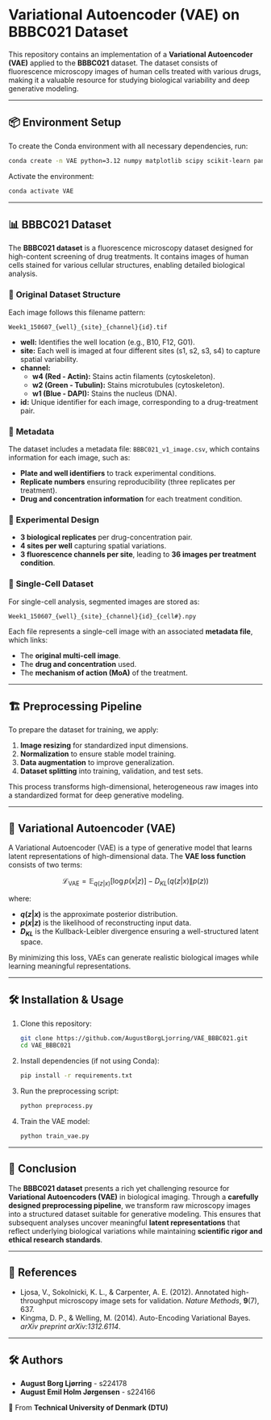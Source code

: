 # Variational Autoencoder (VAE) on BBBC021 Dataset

This repository contains an implementation of a **Variational Autoencoder (VAE)** applied to the **BBBC021** dataset. The dataset consists of fluorescence microscopy images of human cells treated with various drugs, making it a valuable resource for studying biological variability and deep generative modeling.

---

## 📦 Environment Setup

To create the Conda environment with all necessary dependencies, run:

```bash
conda create -n VAE python=3.12 numpy matplotlib scipy scikit-learn pandas seaborn jupyter tqdm pytorch torchvision torchaudio cudatoolkit=11.8 tensorflow keras umap-learn opencv imageio pyyaml
```

Activate the environment:

```bash
conda activate VAE
```

---

## 📊 BBBC021 Dataset

The **BBBC021 dataset** is a fluorescence microscopy dataset designed for high-content screening of drug treatments. It contains images of human cells stained for various cellular structures, enabling detailed biological analysis.

### 🔬 **Original Dataset Structure**
Each image follows this filename pattern:

```
Week1_150607_{well}_{site}_{channel}{id}.tif
```

- **well:** Identifies the well location (e.g., B10, F12, G01).
- **site:** Each well is imaged at four different sites (s1, s2, s3, s4) to capture spatial variability.
- **channel:**
  - **w4 (Red - Actin):** Stains actin filaments (cytoskeleton).
  - **w2 (Green - Tubulin):** Stains microtubules (cytoskeleton).
  - **w1 (Blue - DAPI):** Stains the nucleus (DNA).
- **id:** Unique identifier for each image, corresponding to a drug-treatment pair.

### 📜 **Metadata**
The dataset includes a metadata file: `BBBC021_v1_image.csv`, which contains information for each image, such as:

- **Plate and well identifiers** to track experimental conditions.
- **Replicate numbers** ensuring reproducibility (three replicates per treatment).
- **Drug and concentration information** for each treatment condition.

### 🧪 **Experimental Design**
- **3 biological replicates** per drug-concentration pair.
- **4 sites per well** capturing spatial variations.
- **3 fluorescence channels per site**, leading to **36 images per treatment condition**.

### 📁 **Single-Cell Dataset**
For single-cell analysis, segmented images are stored as:

```
Week1_150607_{well}_{site}_{channel}{id}_{cell#}.npy
```

Each file represents a single-cell image with an associated **metadata file**, which links:
- The **original multi-cell image**.
- The **drug and concentration** used.
- The **mechanism of action (MoA)** of the treatment.

---

## 🏗️ Preprocessing Pipeline

To prepare the dataset for training, we apply:
1. **Image resizing** for standardized input dimensions.
2. **Normalization** to ensure stable model training.
3. **Data augmentation** to improve generalization.
4. **Dataset splitting** into training, validation, and test sets.

This process transforms high-dimensional, heterogeneous raw images into a standardized format for deep generative modeling.

---

## 🔢 Variational Autoencoder (VAE)

A Variational Autoencoder (VAE) is a type of generative model that learns latent representations of high-dimensional data. The **VAE loss function** consists of two terms:

```math
\mathcal{L}_{\text{VAE}} = \mathbb{E}_{q(z|x)}[\log p(x|z)] - D_{KL}(q(z|x) \| p(z))
```

where:
- **$q(z|x)$** is the approximate posterior distribution.
- **$p(x|z)$** is the likelihood of reconstructing input data.
- **$D_{KL}$** is the Kullback-Leibler divergence ensuring a well-structured latent space.

By minimizing this loss, VAEs can generate realistic biological images while learning meaningful representations.

---

## 🛠️ Installation & Usage

1. Clone this repository:
   ```bash
   git clone https://github.com/AugustBorgLjorring/VAE_BBBC021.git
   cd VAE_BBBC021
   ```

2. Install dependencies (if not using Conda):
   ```bash
   pip install -r requirements.txt
   ```

3. Run the preprocessing script:
   ```bash
   python preprocess.py
   ```

4. Train the VAE model:
   ```bash
   python train_vae.py
   ```

---

## 📢 Conclusion

The **BBBC021 dataset** presents a rich yet challenging resource for **Variational Autoencoders (VAE)** in biological imaging. Through a **carefully designed preprocessing pipeline**, we transform raw microscopy images into a structured dataset suitable for generative modeling. This ensures that subsequent analyses uncover meaningful **latent representations** that reflect underlying biological variations while maintaining **scientific rigor and ethical research standards**.

---

## 📜 References
- Ljosa, V., Sokolnicki, K. L., & Carpenter, A. E. (2012). Annotated high-throughput microscopy image sets for validation. *Nature Methods*, **9**(7), 637.
- Kingma, D. P., & Welling, M. (2014). Auto-Encoding Variational Bayes. *arXiv preprint arXiv:1312.6114*.

---

## 🛠️ Authors

- **August Borg Ljørring** - s224178  
- **August Emil Holm Jørgensen** - s224166  

📍 From **Technical University of Denmark (DTU)**  
